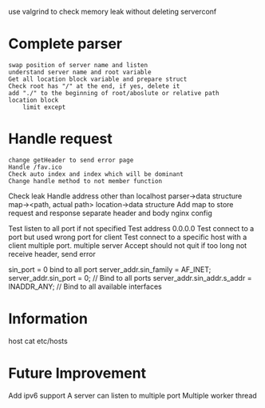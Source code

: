 use valgrind to check memory leak without deleting serverconf
# Complete parser
    
    swap position of server name and listen
    understand server name and root variable
    Get all location block variable and prepare struct
    Check root has "/" at the end, if yes, delete it
    add "./" to the beginning of root/aboslute or relative path
    location block
        limit except
# Handle request
    change getHeader to send error page
    Handle /fav.ico
    Check auto index and index which will be dominant
    Change handle method to not member function

Check leak
Handle address other than localhost
parser->data structure
    map-><path, actual path>
location->data structure
Add map to store request and response
separate header and body
nginx config


Test listen to all port if not specified
Test address 0.0.0.0
Test connect to a port but used wrong port for client
Test connect to a specific host with a client
multiple port.
multiple server
Accept should not quit
if too long not receive header, send error


sin_port = 0 bind to all port
server_addr.sin_family = AF_INET;
    server_addr.sin_port = 0;  // Bind to all ports
    server_addr.sin_addr.s_addr = INADDR_ANY;  // Bind to all available interfaces

# Information
host cat etc/hosts

# Future Improvement
Add ipv6 support
A server can listen to multiple port
Multiple worker thread